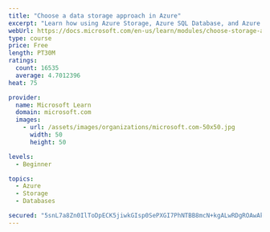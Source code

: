 ```yaml
---
title: "Choose a data storage approach in Azure"
excerpt: "Learn how using Azure Storage, Azure SQL Database, and Azure Cosmos DB - or a combination of them - for your business scenario is the best way to get the most performant solution."
webUrl: https://docs.microsoft.com/en-us/learn/modules/choose-storage-approach-in-azure/
type: course
price: Free
length: PT30M
ratings:
  count: 16535
  average: 4.7012396
heat: 75

provider:
  name: Microsoft Learn
  domain: microsoft.com
  images:
    - url: /assets/images/organizations/microsoft.com-50x50.jpg
      width: 50
      height: 50

levels:
  - Beginner

topics:
  - Azure
  - Storage
  - Databases

secured: "5snL7a8Zn0IlToDpECK5jiwkGIsp0SePXGI7PhNTBB8mcN+kgALwRDgROAwAkijjIUl36mMtUtJfZo1APzGT8X8uAqyhkZ6d8TSDaBJZ/uNHr30aFVVqVFnBSrQGrd7pyuC4OqMtX1QfJX0MA3Sr0nm+7Fm8GmV5syiyAyYIhDsGq3RV0Onap2H29YHgrvcDmt7n1AQj97/5x5gUE5c+YuX4emGlK7mFuQ3+FKqB/ztZV3mF0smPhGKVeOt9xYSKslz3cpQ6Tlv3jzvvg1lOyXYQPZPSpdKzlvAjSFraUzpqo33V7d6GgJRl4Hd6VXiKhpGQufo7O4BY239yxSrZTGIVlpq2ebH8BprOs10kK9C+zTFBpYTPzTuRUa4uzULfOE/74V/6y5S8JAm3j0HgbwDRmla2078vKCv9zS2G8IilkYWjtnmgCUDhW7Z6GAOY;KQy3g3K6gmm8TkYPR4Qs6g=="
---
```


